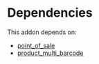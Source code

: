 # Dependencies

This addon depends on:

- [point_of_sale](https://github.com/bringout/oca-ocb-sale/tree/180760d29eed276994d9dc061dc7089d5bfe0014/odoo-bringout-oca-ocb-point_of_sale)
- [product_multi_barcode](https://github.com/bringout/oca-warehouse)
